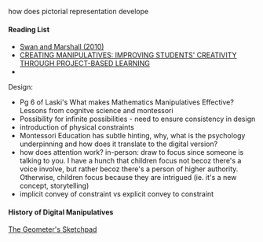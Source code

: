  how does pictorial representation develope


#### Reading List
- [Swan and Marshall (2010)](https://eric.ed.gov/?id=EJ891801)
-  [CREATING MANIPULATIVES: IMPROVING STUDENTS' CREATIVITY THROUGH PROJECT-BASED LEARNING](https://www.semanticscholar.org/paper/CREATING-MANIPULATIVES%3A-IMPROVING-STUDENTS'-THROUGH-Ummah-In%E2%80%99am/9434aa0d74352e1ba4b3581935f77c37ba468dfa)
- 


Design:
- Pg 6 of Laski's What makes Mathematics Manipulatives Effective? Lessons from cognitve science and montessori 
- Possibility for infinite possibilities - need to ensure consistency in design
- introduction of physical constraints
- Montessori Education has subtle hinting, why, what is the psychology underpinning and how does it translate to the digital version?
- how does attention work? in-person: draw to focus since someone is talking to you. I have a hunch that children focus not becoz there's a voice involve, but rather becoz there's a person of higher authority. Otherwise, children focus because they are intrigued (ie. it's a new concept, storytelling)
- implicit convey of constraint vs explicit convey to constraint

#### History of Digital Manipulatives
[The Geometer's Sketchpad](https://en.wikipedia.org/wiki/The_Geometer%27s_Sketchpad)
